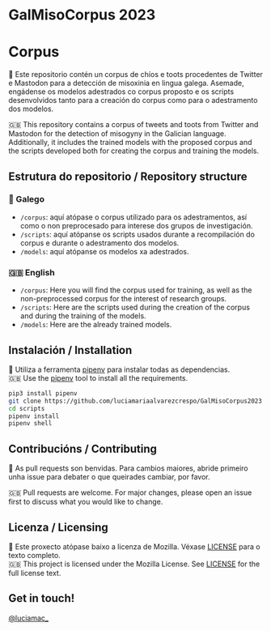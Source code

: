 # GalMisoCorpus 2023

# Corpus

🐙 Este repositorio contén un corpus de chíos e toots procedentes de Twitter e Mastodon para a detección de misoxinia en lingua galega. Asemade, engádense os modelos adestrados co corpus proposto e os scripts desenvolvidos tanto para a creación do corpus como para o adestramento dos modelos.  

🇬🇧 This repository contains a corpus of tweets and toots from Twitter and Mastodon for the detection of misogyny in the Galician language. Additionally, it includes the trained models with the proposed corpus and the scripts developed both for creating the corpus and training the models.

## Estrutura do repositorio / Repository structure

### 🐙 Galego

- `/corpus`: aquí atópase o corpus utilizado para os adestramentos, así como o non preprocesado para interese dos grupos de investigación.
- `/scripts`: aquí atópanse os scripts usados durante a recompilación do corpus e durante o adestramento dos modelos.
- `/models`: aquí atópanse os modelos xa adestrados.

### 🇬🇧 English

- `/corpus`: Here you will find the corpus used for training, as well as the non-preprocessed corpus for the interest of research groups.
- `/scripts`: Here are the scripts used during the creation of the corpus and during the training of the models.
- `/models`: Here are the already trained models.

## Instalación / Installation
🐙 Utiliza a ferramenta [pipenv](https://pipenv-es.readthedocs.io/es/stable/) para instalar todas as dependencias.  
🇬🇧 Use the [pipenv](https://pipenv-es.readthedocs.io/es/stable/) tool to install all the requirements.   

```bash
pip3 install pipenv
git clone https://github.com/luciamariaalvarezcrespo/GalMisoCorpus2023
cd scripts
pipenv install
pipenv shell
```

## Contribucións / Contributing
🐙 As pull requests son benvidas. Para cambios maiores, abride primeiro unha issue para debater o que queirades cambiar, por favor.  

🇬🇧 Pull requests are welcome. For major changes, please open an issue first to discuss what you would like to change.

## Licenza / Licensing

🐙 Este proxecto atópase baixo a licenza de Mozilla. Véxase [LICENSE](https://github.com/luciamariaalvarezcrespo/GalMisoCorpus2023/blob/main/LICENSE) para o texto completo.  
🇬🇧 This project is licensed under the Mozilla License. See [LICENSE](https://github.com/luciamariaalvarezcrespo/GalMisoCorpus2023/blob/main/LICENSE) for the full license text.

## Get in touch! 
[@luciamac_](https://www.twitter.com/luciamac_)
